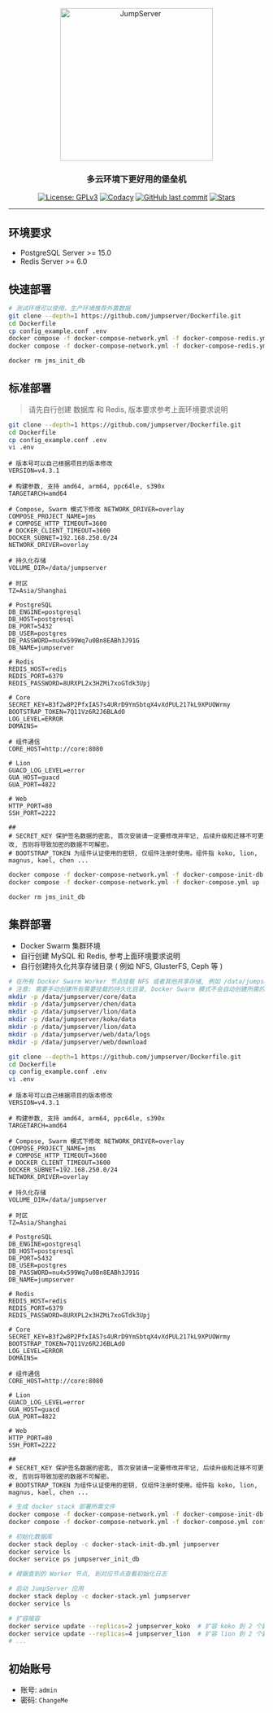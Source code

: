 <p align="center">
  <a href="https://jumpserver.org"><img src="https://download.jumpserver.org/images/jumpserver-logo.svg" alt="JumpServer" width="300" /></a>
</p>
<h3 align="center">多云环境下更好用的堡垒机</h3>

<p align="center">
  <a href="https://www.gnu.org/licenses/gpl-3.0.html"><img src="https://img.shields.io/github/license/jumpserver/Dockerfile" alt="License: GPLv3"></a>
  <a href="https://hub.docker.com/u/jumpserver"><img src="https://img.shields.io/docker/pulls/jumpserver/jms_all.svg" alt="Codacy"></a>
  <a href="https://github.com/jumpserver/Dockerfile/commits"><img alt="GitHub last commit" src="https://img.shields.io/github/last-commit/jumpserver/Dockerfile.svg" /></a>
  <a href="https://github.com/jumpserver/Dockerfile"><img src="https://img.shields.io/github/stars/jumpserver/Dockerfile?color=%231890FF&style=flat-square" alt="Stars"></a>
</p>

--------------------------

## 环境要求
- PostgreSQL Server >= 15.0
- Redis Server >= 6.0

## 快速部署
```sh
# 测试环境可以使用，生产环境推荐外置数据
git clone --depth=1 https://github.com/jumpserver/Dockerfile.git
cd Dockerfile
cp config_example.conf .env
docker compose -f docker-compose-network.yml -f docker-compose-redis.yml -f docker-compose-postgres.yml -f docker-compose-init-db.yml up
docker compose -f docker-compose-network.yml -f docker-compose-redis.yml -f docker-compose-postgres.yml -f docker-compose.yml up -d

docker rm jms_init_db
```

## 标准部署

> 请先自行创建 数据库 和 Redis, 版本要求参考上面环境要求说明

```sh
git clone --depth=1 https://github.com/jumpserver/Dockerfile.git
cd Dockerfile
cp config_example.conf .env
vi .env
```
```vim
# 版本号可以自己根据项目的版本修改
VERSION=v4.3.1

# 构建参数, 支持 amd64, arm64, ppc64le, s390x
TARGETARCH=amd64

# Compose, Swarm 模式下修改 NETWORK_DRIVER=overlay
COMPOSE_PROJECT_NAME=jms
# COMPOSE_HTTP_TIMEOUT=3600
# DOCKER_CLIENT_TIMEOUT=3600
DOCKER_SUBNET=192.168.250.0/24
NETWORK_DRIVER=overlay

# 持久化存储
VOLUME_DIR=/data/jumpserver

# 时区
TZ=Asia/Shanghai

# PostgreSQL
DB_ENGINE=postgresql
DB_HOST=postgresql
DB_PORT=5432
DB_USER=postgres
DB_PASSWORD=nu4x599Wq7u0Bn8EABh3J91G
DB_NAME=jumpserver

# Redis
REDIS_HOST=redis
REDIS_PORT=6379
REDIS_PASSWORD=8URXPL2x3HZMi7xoGTdk3Upj

# Core
SECRET_KEY=B3f2w8P2PfxIAS7s4URrD9YmSbtqX4vXdPUL217kL9XPUOWrmy
BOOTSTRAP_TOKEN=7Q11Vz6R2J6BLAdO
LOG_LEVEL=ERROR
DOMAINS=

# 组件通信
CORE_HOST=http://core:8080

# Lion
GUACD_LOG_LEVEL=error
GUA_HOST=guacd
GUA_PORT=4822

# Web
HTTP_PORT=80
SSH_PORT=2222

##
# SECRET_KEY 保护签名数据的密匙, 首次安装请一定要修改并牢记, 后续升级和迁移不可更改, 否则将导致加密的数据不可解密。
# BOOTSTRAP_TOKEN 为组件认证使用的密钥, 仅组件注册时使用。组件指 koko, lion, magnus, kael, chen ...
```
```sh
docker compose -f docker-compose-network.yml -f docker-compose-init-db.yml up
docker compose -f docker-compose-network.yml -f docker-compose.yml up -d

docker rm jms_init_db
```

## 集群部署

- Docker Swarm 集群环境
- 自行创建 MySQL 和 Redis, 参考上面环境要求说明
- 自行创建持久化共享存储目录 ( 例如 NFS, GlusterFS, Ceph 等 )

```sh
# 在所有 Docker Swarm Worker 节点挂载 NFS 或者其他共享存储, 例如 /data/jumpserver
# 注意: 需要手动创建所有需要挂载的持久化目录, Docker Swarm 模式不会自动创建所需的目录
mkdir -p /data/jumpserver/core/data
mkdir -p /data/jumpserver/chen/data
mkdir -p /data/jumpserver/lion/data
mkdir -p /data/jumpserver/koko/data
mkdir -p /data/jumpserver/lion/data
mkdir -p /data/jumpserver/web/data/logs
mkdir -p /data/jumpserver/web/download
```
```sh
git clone --depth=1 https://github.com/jumpserver/Dockerfile.git
cd Dockerfile
cp config_example.conf .env
vi .env
```
```vim
# 版本号可以自己根据项目的版本修改
VERSION=v4.3.1

# 构建参数, 支持 amd64, arm64, ppc64le, s390x
TARGETARCH=amd64

# Compose, Swarm 模式下修改 NETWORK_DRIVER=overlay
COMPOSE_PROJECT_NAME=jms
# COMPOSE_HTTP_TIMEOUT=3600
# DOCKER_CLIENT_TIMEOUT=3600
DOCKER_SUBNET=192.168.250.0/24
NETWORK_DRIVER=overlay

# 持久化存储
VOLUME_DIR=/data/jumpserver

# 时区
TZ=Asia/Shanghai

# PostgreSQL
DB_ENGINE=postgresql
DB_HOST=postgresql
DB_PORT=5432
DB_USER=postgres
DB_PASSWORD=nu4x599Wq7u0Bn8EABh3J91G
DB_NAME=jumpserver

# Redis
REDIS_HOST=redis
REDIS_PORT=6379
REDIS_PASSWORD=8URXPL2x3HZMi7xoGTdk3Upj

# Core
SECRET_KEY=B3f2w8P2PfxIAS7s4URrD9YmSbtqX4vXdPUL217kL9XPUOWrmy
BOOTSTRAP_TOKEN=7Q11Vz6R2J6BLAdO
LOG_LEVEL=ERROR
DOMAINS=

# 组件通信
CORE_HOST=http://core:8080

# Lion
GUACD_LOG_LEVEL=error
GUA_HOST=guacd
GUA_PORT=4822

# Web
HTTP_PORT=80
SSH_PORT=2222

##
# SECRET_KEY 保护签名数据的密匙, 首次安装请一定要修改并牢记, 后续升级和迁移不可更改, 否则将导致加密的数据不可解密。
# BOOTSTRAP_TOKEN 为组件认证使用的密钥, 仅组件注册时使用。组件指 koko, lion, magnus, kael, chen ...
```
```sh
# 生成 docker stack 部署所需文件
docker compose -f docker-compose-network.yml -f docker-compose-init-db.yml config | sed '/published:/ s/"//g' | sed "/name:/d" > docker-stack-init-db.yml
docker compose -f docker-compose-network.yml -f docker-compose.yml config | sed '/published:/ s/"//g' | sed "/name:/d" > docker-stack.yml
```
```sh
# 初始化数据库
docker stack deploy -c docker-stack-init-db.yml jumpserver
docker service ls
docker service ps jumpserver_init_db

# 根据查到的 Worker 节点, 到对应节点查看初始化日志
```
```sh
# 启动 JumpServer 应用
docker stack deploy -c docker-stack.yml jumpserver
docker service ls
```
```sh
# 扩容缩容
docker service update --replicas=2 jumpserver_koko  # 扩容 koko 到 2 个副本
docker service update --replicas=4 jumpserver_lion  # 扩容 lion 到 2 个副本
# ...
```

## 初始账号

- 账号: `admin`
- 密码: `ChangeMe`